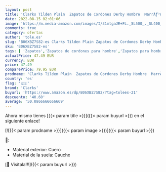 ```yaml
---
layout: post
title: 'Clarks Tilden Plain  Zapatos de Cordones Derby Hombre  MarrÃƒ³n Dark Tan Leather 01  41 EU'
date: 2022-08-15 02:01:06
image: 'https://m.media-amazon.com/images/I/31mtgaJR+FL._SL500_._SL400_.jpg'
comments: true
category: ofertas
author: 'tole.es'
slug: 'B06XBZ7S82-es Clarks Tilden Plain Zapatos de Cordones Derby Hombre...'
sku: 'B06XBZ7S82-es'
tags: [ 'Zapatos','Zapatos de cordones para hombre','Zapatos para hombre','Zapatos y complementos','clarks','zapatos','🇪🇸', ]
actualPrice: 47.49 EUR
currency: EUR
price: 47.49
comparePrice: 79.95 EUR
prodname: 'Clarks Tilden Plain  Zapatos de Cordones Derby Hombre  MarrÃƒ³n Dark Tan Leather 01  41 EU'
country: 'es'
flag: '🇪🇸'
brand: 'Clarks'
buyurl: 'https://www.amazon.es/dp/B06XBZ7S82/?tag=tolees-21'
descuento: '40.60'
average: '50.0866666666669'
---
```


Ahora mismo tienes [{{< param title >}}]({{< param buyurl >}}) en el siguiente enlace!

[![{{< param prodname >}}]({{< param image >}})]({{< param buyurl >}})

🔎:

- Material exterior: Cuero
- Material de la suela: Caucho

[🛒 Visítala!!!]({{< param buyurl >}})
